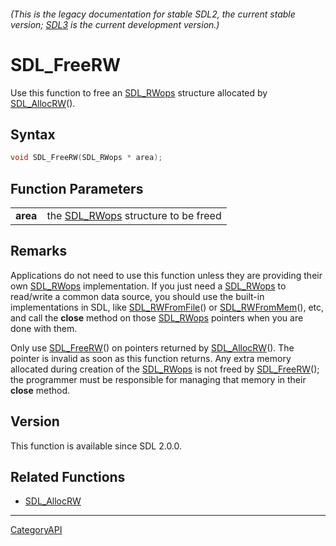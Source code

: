 ###### (This is the legacy documentation for stable SDL2, the current stable version; [SDL3](https://wiki.libsdl.org/SDL3/) is the current development version.)
# SDL_FreeRW

Use this function to free an [SDL_RWops](SDL_RWops.md) structure allocated by [SDL_AllocRW](SDL_AllocRW.md)().

## Syntax

```c
void SDL_FreeRW(SDL_RWops * area);

```

## Function Parameters

|              |                                                  |
| ------------ | ------------------------------------------------ |
| **area**     | the [SDL_RWops](SDL_RWops.md) structure to be freed |

## Remarks

Applications do not need to use this function unless they are providing
their own [SDL_RWops](SDL_RWops.md) implementation. If you just need a
[SDL_RWops](SDL_RWops.md) to read/write a common data source, you should use
the built-in implementations in SDL, like
[SDL_RWFromFile](SDL_RWFromFile.md)() or [SDL_RWFromMem](SDL_RWFromMem.md)(),
etc, and call the **close** method on those [SDL_RWops](SDL_RWops.md) pointers
when you are done with them.

Only use [SDL_FreeRW](SDL_FreeRW.md)() on pointers returned by
[SDL_AllocRW](SDL_AllocRW.md)(). The pointer is invalid as soon as this
function returns. Any extra memory allocated during creation of the
[SDL_RWops](SDL_RWops.md) is not freed by [SDL_FreeRW](SDL_FreeRW.md)(); the
programmer must be responsible for managing that memory in their **close**
method.

## Version

This function is available since SDL 2.0.0.

## Related Functions

* [SDL_AllocRW](SDL_AllocRW.md)

----
[CategoryAPI](CategoryAPI.md)
